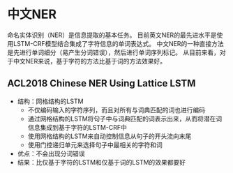 # 中文NER
命名实体识别（NER）是信息提取的基本任务。
目前英文NER的最先进水平是使用LSTM-CRF模型结合集成了字符信息的单词表达式。
中文NER的一种直接方法是先进行单词细分（易产生分词错误），然后进行单词序列标记。
从目前来看，对于中文NER来说，基于字符的方法比基于词的方法效果好。

## ACL2018 Chinese NER Using Lattice LSTM

+ 结构：网格结构的LSTM
  + 不仅编码输入的字符序列，而且对所有与词典匹配的词也进行编码
  + 通过网格结构的LSTM将句子中与词典匹配的词表示出来，从而将潜在词信息集成到基于字符的LSTM-CRF中
  + 使用网格结构的LSTM来自动控制信息从句子的开头流向末尾
  + 使用门控递归单元来选择句子中最相关的字符和词
+ 优点：不会出现分词错误
+ 结果：比仅基于字符的LSTM和仅基于词的LSTM的效果都要好